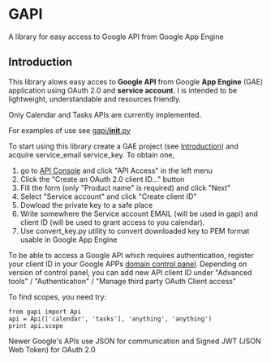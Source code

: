 GAPI
====
A library for easy access to Google API from Google App Engine

Introduction
------------
This library alows easy acces to **Google API** from Google **App Engine** (GAE)
application using OAuth 2.0 and **service account**. I is intended to be
lightweight, understandable and resources friendly.

Only Calendar and Tasks APIs are currently implemented.

For examples of use see [gapi/__init__.py](gapi/__init__.py)

To start using this library create a GAE project (see
[Introduction](https://developers.google.com/appengine/docs/python/gettingstartedpython27/introduction))
and acquire service_email service_key. To obtain one, 
1. go to [API Console](https://code.google.com/apis/console) and click "API Access" in the left menu
2. Click the "Create an OAuth 2.0 client ID..." button
3. Fill the form (only "Product name" is required) and click "Next"
4. Select "Service account"  and click "Create client ID"
5. Dowload the private key to a safe place
6. Write somewhere the Service account EMAIL (will be used in gapi) and client ID (will be used to grant access to you calendar).
7. Use convert_key.py utility to convert downloaded key to PEM format usable in Google App Engine

To be able to access a Google API which requires authentication, register your
client ID in your Google APPs [domain control panel](https://admin.google.com).
Depending on version of control panel, you can add new API client ID under
"Advanced tools" / "Authentication" / "Manage third party OAuth Client access"

To find scopes, you need try:

    from gapi import Api
    api = Api(['calendar', 'tasks'], 'anything', 'anything')
    print api.scope


Newer Google's APIs use JSON for communication and Signed JWT (JSON Web Token) for OAuth 2.0
